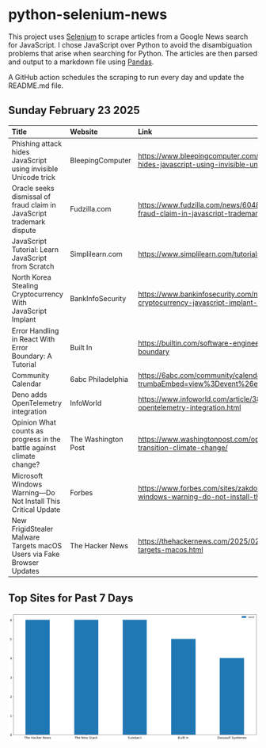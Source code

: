 # python-selenium-news

This project uses [Selenium](https://www.seleniumhq.org/) to scrape articles from a Google News search for JavaScript.
I chose JavaScript over Python to avoid the disambiguation problems that arise when searching for Python.
The articles are then parsed and output to a markdown file using [Pandas](https://pandas.pydata.org/).

A GitHub action schedules the scraping to run every day and update the README.md file.

## Sunday February 23 2025


| Title                                                                  | Website             | Link                                                                                                              |
|:-----------------------------------------------------------------------|:--------------------|:------------------------------------------------------------------------------------------------------------------|
| Phishing attack hides JavaScript using invisible Unicode trick         | BleepingComputer    | https://www.bleepingcomputer.com/news/security/phishing-attack-hides-javascript-using-invisible-unicode-trick/    |
| Oracle seeks dismissal of fraud claim in JavaScript trademark dispute  | Fudzilla.com        | https://www.fudzilla.com/news/60488-oracle-seeks-dismissal-of-fraud-claim-in-javascript-trademark-dispute         |
| JavaScript Tutorial: Learn JavaScript from Scratch                     | Simplilearn.com     | https://www.simplilearn.com/tutorials/javascript-tutorial                                                         |
| North Korea Stealing Cryptocurrency With JavaScript Implant            | BankInfoSecurity    | https://www.bankinfosecurity.com/north-korea-stealing-cryptocurrency-javascript-implant-a-27547                   |
| Error Handling in React With Error Boundary: A Tutorial                | Built In            | https://builtin.com/software-engineering-perspectives/react-error-boundary                                        |
| Community Calendar                                                     | 6abc Philadelphia   | https://6abc.com/community/calendar/?trumbaEmbed=view%3Devent%26eventid%3D180118043                               |
| Deno adds OpenTelemetry integration                                    | InfoWorld           | https://www.infoworld.com/article/3829619/deno-adds-opentelemetry-integration.html                                |
| Opinion  What counts as progress in the battle against climate change? | The Washington Post | https://www.washingtonpost.com/opinions/interactive/2025/energy-transition-climate-change/                        |
| Microsoft Windows Warning—Do Not Install This Critical Update          | Forbes              | https://www.forbes.com/sites/zakdoffman/2025/02/23/microsoft-windows-warning-do-not-install-this-critical-update/ |
| New FrigidStealer Malware Targets macOS Users via Fake Browser Updates | The Hacker News     | https://thehackernews.com/2025/02/new-frigidstealer-malware-targets-macos.html                                    |
## Top Sites for Past 7 Days

![Graph of Top Sites](https://raw.githubusercontent.com/dan-mba/python-selenium-news/main/last-week.png)
